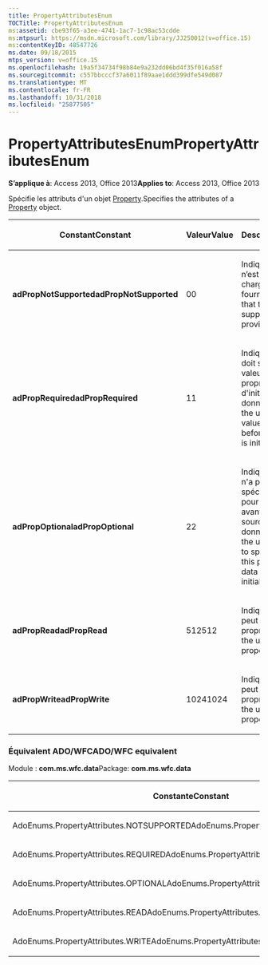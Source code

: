 ```yaml
---
title: PropertyAttributesEnum
TOCTitle: PropertyAttributesEnum
ms:assetid: cbe93f65-a3ee-4741-1ac7-1c98ac53cdde
ms:mtpsurl: https://msdn.microsoft.com/library/JJ250012(v=office.15)
ms:contentKeyID: 48547726
ms.date: 09/18/2015
mtps_version: v=office.15
ms.openlocfilehash: 19a5f34734f98b84e9a232dd06bd4f35f016a58f
ms.sourcegitcommit: c557bbcccf37a6011f89aae1ddd399dfe549d087
ms.translationtype: MT
ms.contentlocale: fr-FR
ms.lasthandoff: 10/31/2018
ms.locfileid: "25877505"
---
```

# <a name="propertyattributesenum"></a><span data-ttu-id="fae2c-102">PropertyAttributesEnum</span><span class="sxs-lookup"><span data-stu-id="fae2c-102">PropertyAttributesEnum</span></span>


<span data-ttu-id="fae2c-103">**S’applique à**: Access 2013, Office 2013</span><span class="sxs-lookup"><span data-stu-id="fae2c-103">**Applies to**: Access 2013, Office 2013</span></span>

<span data-ttu-id="fae2c-104">Spécifie les attributs d'un objet [Property](property-object-ado.md).</span><span class="sxs-lookup"><span data-stu-id="fae2c-104">Specifies the attributes of a [Property](property-object-ado.md) object.</span></span>

<table>
<colgroup>
<col style="width: 33%" />
<col style="width: 33%" />
<col style="width: 33%" />
</colgroup>
<thead>
<tr class="header">
<th><p><span data-ttu-id="fae2c-105">Constant</span><span class="sxs-lookup"><span data-stu-id="fae2c-105">Constant</span></span></p></th>
<th><p><span data-ttu-id="fae2c-106">Valeur</span><span class="sxs-lookup"><span data-stu-id="fae2c-106">Value</span></span></p></th>
<th><p><span data-ttu-id="fae2c-107">Description</span><span class="sxs-lookup"><span data-stu-id="fae2c-107">Description</span></span></p></th>
</tr>
</thead>
<tbody>
<tr class="odd">
<td><p><span data-ttu-id="fae2c-108"><strong>adPropNotSupported</strong></span><span class="sxs-lookup"><span data-stu-id="fae2c-108"><strong>adPropNotSupported</strong></span></span></p></td>
<td><p><span data-ttu-id="fae2c-109">0</span><span class="sxs-lookup"><span data-stu-id="fae2c-109">0</span></span></p></td>
<td><p><span data-ttu-id="fae2c-110">Indique que la propriété n’est pas prise en charge par le fournisseur.</span><span class="sxs-lookup"><span data-stu-id="fae2c-110">Indicates that the property is not supported by the provider.</span></span></p></td>
</tr>
<tr class="even">
<td><p><span data-ttu-id="fae2c-111"><strong>adPropRequired</strong></span><span class="sxs-lookup"><span data-stu-id="fae2c-111"><strong>adPropRequired</strong></span></span></p></td>
<td><p><span data-ttu-id="fae2c-112">1</span><span class="sxs-lookup"><span data-stu-id="fae2c-112">1</span></span></p></td>
<td><p><span data-ttu-id="fae2c-113">Indique que l'utilisateur doit spécifier une valeur pour cette propriété avant d'initialiser la source de données.</span><span class="sxs-lookup"><span data-stu-id="fae2c-113">Indicates that the user must specify a value for this property before the data source is initialized.</span></span></p></td>
</tr>
<tr class="odd">
<td><p><span data-ttu-id="fae2c-114"><strong>adPropOptional</strong></span><span class="sxs-lookup"><span data-stu-id="fae2c-114"><strong>adPropOptional</strong></span></span></p></td>
<td><p><span data-ttu-id="fae2c-115">2</span><span class="sxs-lookup"><span data-stu-id="fae2c-115">2</span></span></p></td>
<td><p><span data-ttu-id="fae2c-116">Indique que l'utilisateur n'a pas besoin de spécifier une valeur pour cette propriété avant d'initialiser la source de données.</span><span class="sxs-lookup"><span data-stu-id="fae2c-116">Indicates that the user does not need to specify a value for this property before the data source is initialized.</span></span></p></td>
</tr>
<tr class="even">
<td><p><span data-ttu-id="fae2c-117"><strong>adPropRead</strong></span><span class="sxs-lookup"><span data-stu-id="fae2c-117"><strong>adPropRead</strong></span></span></p></td>
<td><p><span data-ttu-id="fae2c-118">512</span><span class="sxs-lookup"><span data-stu-id="fae2c-118">512</span></span></p></td>
<td><p><span data-ttu-id="fae2c-119">Indique que l'utilisateur peut lire la propriété.</span><span class="sxs-lookup"><span data-stu-id="fae2c-119">Indicates that the user can read the property.</span></span></p></td>
</tr>
<tr class="odd">
<td><p><span data-ttu-id="fae2c-120"><strong>adPropWrite</strong></span><span class="sxs-lookup"><span data-stu-id="fae2c-120"><strong>adPropWrite</strong></span></span></p></td>
<td><p><span data-ttu-id="fae2c-121">1024</span><span class="sxs-lookup"><span data-stu-id="fae2c-121">1024</span></span></p></td>
<td><p><span data-ttu-id="fae2c-122">Indique que l'utilisateur peut définir la propriété.</span><span class="sxs-lookup"><span data-stu-id="fae2c-122">Indicates that the user can set the property.</span></span></p></td>
</tr>
</tbody>
</table>


### <a name="adowfc-equivalent"></a><span data-ttu-id="fae2c-123">Équivalent ADO/WFC</span><span class="sxs-lookup"><span data-stu-id="fae2c-123">ADO/WFC equivalent</span></span>

<span data-ttu-id="fae2c-124">Module : **com.ms.wfc.data**</span><span class="sxs-lookup"><span data-stu-id="fae2c-124">Package: **com.ms.wfc.data**</span></span>

<table>
<colgroup>
<col style="width: 100%" />
</colgroup>
<thead>
<tr class="header">
<th><p><span data-ttu-id="fae2c-125">Constante</span><span class="sxs-lookup"><span data-stu-id="fae2c-125">Constant</span></span></p></th>
</tr>
</thead>
<tbody>
<tr class="odd">
<td><p><span data-ttu-id="fae2c-126">AdoEnums.PropertyAttributes.NOTSUPPORTED</span><span class="sxs-lookup"><span data-stu-id="fae2c-126">AdoEnums.PropertyAttributes.NOTSUPPORTED</span></span></p></td>
</tr>
<tr class="even">
<td><p><span data-ttu-id="fae2c-127">AdoEnums.PropertyAttributes.REQUIRED</span><span class="sxs-lookup"><span data-stu-id="fae2c-127">AdoEnums.PropertyAttributes.REQUIRED</span></span></p></td>
</tr>
<tr class="odd">
<td><p><span data-ttu-id="fae2c-128">AdoEnums.PropertyAttributes.OPTIONAL</span><span class="sxs-lookup"><span data-stu-id="fae2c-128">AdoEnums.PropertyAttributes.OPTIONAL</span></span></p></td>
</tr>
<tr class="even">
<td><p><span data-ttu-id="fae2c-129">AdoEnums.PropertyAttributes.READ</span><span class="sxs-lookup"><span data-stu-id="fae2c-129">AdoEnums.PropertyAttributes.READ</span></span></p></td>
</tr>
<tr class="odd">
<td><p><span data-ttu-id="fae2c-130">AdoEnums.PropertyAttributes.WRITE</span><span class="sxs-lookup"><span data-stu-id="fae2c-130">AdoEnums.PropertyAttributes.WRITE</span></span></p></td>
</tr>
</tbody>
</table>

